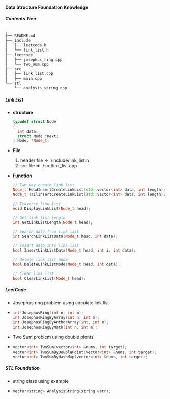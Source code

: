 #### Data Structure Foundation Knowledge

##### Contents Tree

```C++
.
├── README.md
├── include
│   ├── leetcode.h
│   └── link_list.h
├── leetcode
│   ├── josephus_ring.cpp
│   └── two_sum.cpp
├── src
│   ├── link_list.cpp
│   ├── main.cpp
└── stl
    └── analysis_string.cpp
```

##### Link List
* **structure**

  ```C++
  typedef struct Node
  {
    int data;
    struct Node *next;
  } Node, *Node_t;
  ```

* **File**
  1. header file => ./include/link_list.h
  2. src file => ./src/link_list.cpp

* **Function**

  ```C++
  // Two way create link list 
  Node_t HeadInsertCreateLinkList(std::vector<int> data, int length);
  Node_t TailInsertCreateLinkList(std::vector<int> data, int length);
  
  // Traverse link list
  void DisplayLinkList(Node_t head);
  
  // Get link list length
  int GetLinkListLength(Node_t head);
  
  // Search data from link list
  int SearchLinkListData(Node_t head, int data); 
  
  // Insert data into link list
  bool InsertLinkListData(Node_t head, int i, int data);
  
  // Delete link list node
  bool DeleteLinkListNode(Node_t head, int data);
  
  // Clear link list
  bool ClearLinkList(Node_t head);
  ```

##### LeetCode

* Josephus ring problem using circulate link list 

* ```c++
  int JosephusRing(int n, int m);
  int JosephusRingByArray(int n, int m);
  int JosephusRingByAnthorArray(int, int m);
  int JosephusRingByMath(int n, int m)；
  ```


* Two Sum problem using double pionts 

* ```C++
  vector<int> TwoSum(vector<int> &nums, int target);
  vector<int> TwoSumByDoublePoint(vector<int> &nums, int target);
  vcetor<int> TwoSumByHashMap(vector<int> &nums, int target);
  ```

##### STL Foundation

* string class using example

* ```C++
  vector<string> AnalysisString(string &str);
  ```
